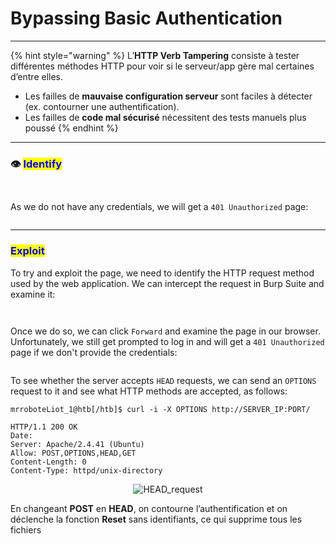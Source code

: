 # Bypassing Basic Authentication

***

{% hint style="warning" %}
L’**HTTP Verb Tampering** consiste à tester différentes méthodes HTTP pour voir si le serveur/app gère mal certaines d’entre elles.

* Les failles de **mauvaise configuration serveur** sont faciles à détecter (ex. contourner une authentification).
* Les failles de **code mal sécurisé** nécessitent des tests manuels plus poussé
{% endhint %}

***

### :eye: <mark style="color:blue;">Identify</mark>

<figure><img src="https://academy.hackthebox.com/storage/modules/134/web_attacks_verb_tampering_add.jpg" alt=""><figcaption></figcaption></figure>

<figure><img src="https://academy.hackthebox.com/storage/modules/134/web_attacks_verb_tampering_reset.jpg" alt=""><figcaption></figcaption></figure>

As we do not have any credentials, we will get a `401 Unauthorized` page:

<figure><img src="https://academy.hackthebox.com/storage/modules/134/web_attacks_verb_tampering_unauthorized.jpg" alt=""><figcaption></figcaption></figure>

***

### <mark style="color:blue;">Exploit</mark>

To try and exploit the page, we need to identify the HTTP request method used by the web application. We can intercept the request in Burp Suite and examine it:&#x20;

<figure><img src="https://academy.hackthebox.com/storage/modules/134/web_attacks_verb_tampering_unauthorized_request.jpg" alt=""><figcaption></figcaption></figure>

<figure><img src="https://academy.hackthebox.com/storage/modules/134/web_attacks_verb_tampering_change_request.jpg" alt=""><figcaption></figcaption></figure>

Once we do so, we can click `Forward` and examine the page in our browser. Unfortunately, we still get prompted to log in and will get a `401 Unauthorized` page if we don't provide the credentials:

<figure><img src="https://academy.hackthebox.com/storage/modules/134/web_attacks_verb_tampering_reset.jpg" alt=""><figcaption></figcaption></figure>

To see whether the server accepts `HEAD` requests, we can send an `OPTIONS` request to it and see what HTTP methods are accepted, as follows:

```shell-session
mrroboteLiot_1@htb[/htb]$ curl -i -X OPTIONS http://SERVER_IP:PORT/

HTTP/1.1 200 OK
Date: 
Server: Apache/2.4.41 (Ubuntu)
Allow: POST,OPTIONS,HEAD,GET
Content-Length: 0
Content-Type: httpd/unix-directory
```

<div align="center" data-full-width="false"><img src="https://academy.hackthebox.com/storage/modules/134/web_attacks_verb_tampering_HEAD_request.jpg" alt="HEAD_request"></div>

En changeant **POST** en **HEAD**, on contourne l’authentification et on déclenche la fonction **Reset** sans identifiants, ce qui supprime tous les fichiers
